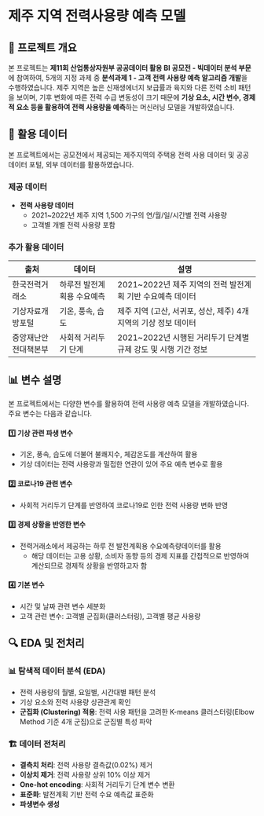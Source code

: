 # 제주 지역 전력사용량 예측 모델

## 📌 프로젝트 개요
본 프로젝트는 **제11회 산업통상자원부 공공데이터 활용 BI 공모전 - 빅데이터 분석 부문**에 참여하여, 5개의 지정 과제 중 **분석과제 1 - 고객 전력 사용량 예측 알고리즘 개발**을 수행하였습니다. 제주 지역은 높은 신재생에너지 보급률과 육지와 다른 전력 소비 패턴을 보이며, 기후 변화에 따른 전력 수급 변동성이 크기 때문에 **기상 요소, 시간 변수, 경제적 요소 등을 활용하여 전력 사용량을 예측**하는 머신러닝 모델을 개발하였습니다.


## 📂 활용 데이터
본 프로젝트에서는 공모전에서 제공되는 제주지역의 주택용 전력 사용 데이터 및 공공 데이터 포털, 외부 데이터를 활용하였습니다.

### 제공 데이터
- **전력 사용량 데이터**  
  - 2021~2022년 제주 지역 1,500 가구의 연/월/일/시간별 전력 사용량
  - 고객별 개별 전력 사용량 포함

### 추가 활용 데이터
| 출처 | 데이터 | 설명 |
|------|--------|------|
| 한국전력거래소 | 하루전 발전계획용 수요예측 | 2021~2022년 제주 지역의 전력 발전계획 기반 수요예측 데이터 |
| 기상자료개방포털 | 기온, 풍속, 습도 | 제주 지역 (고산, 서귀포, 성산, 제주) 4개 지역의 기상 정보 데이터 |
| 중앙재난안전대책본부 | 사회적 거리두기 단계 | 2021~2022년 시행된 거리두기 단계별 규제 강도 및 시행 기간 정보 |

## 📊 변수 설명

본 프로젝트에서는 다양한 변수를 활용하여 전력 사용량 예측 모델을 개발하였습니다. 주요 변수는 다음과 같습니다.

#### 1️⃣ **기상 관련 파생 변수**
- 기온, 풍속, 습도에 더불어 불쾌지수, 체감온도를 계산하여 활용
- 기상 데이터는 전력 사용량과 밀접한 연관이 있어 주요 예측 변수로 활용

#### 2️⃣ **코로나19 관련 변수**
- 사회적 거리두기 단계를 반영하여 코로나19로 인한 전력 사용량 변화 반영

#### 3️⃣ **경제 상황을 반영한 변수**
- 전력거래소에서 제공하는 하루 전 발전계획용 수요예측량데이터를 활용
  - 해당 데이터는 고용 상황, 소비자 동향 등의 경제 지표를 간접적으로 반영하여 계산되므로 경제적 상황을 반영하고자 함

#### 4️⃣ **기본 변수**
- 시간 및 날짜 관련 변수 세분화
- 고객 관련 변수: 고객별 군집화(클러스터링), 고객별 평균 사용량

## 🔍 EDA 및 전처리

### 📊 탐색적 데이터 분석 (EDA)
- 전력 사용량의 월별, 요일별, 시간대별 패턴 분석
- 기상 요소와 전력 사용량 상관관계 확인
- **군집화 (Clustering) 적용**: 전력 사용 패턴을 고려한 K-means 클러스터링(Elbow Method 기준 4개 군집)으로 군집별 특성 파악
   
### 🏗 데이터 전처리
- **결측치 처리**: 전력 사용량 결측값(0.02%) 제거
- **이상치 제거**: 전력 사용량 상위 10% 이상 제거
- **One-hot encoding**: 사회적 거리두기 단계 변수 변환
- **표준화**: 발전계획 기반 전력 수요 예측값 표준화
- **파생변수 생성**
  
 

